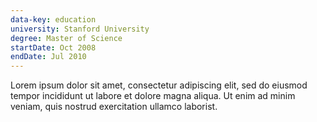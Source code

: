 ```yaml
---
data-key: education
university: Stanford University
degree: Master of Science
startDate: Oct 2008
endDate: Jul 2010
---
```


Lorem ipsum dolor sit amet, consectetur adipiscing elit, sed do eiusmod tempor incididunt ut labore et dolore magna aliqua. Ut enim ad minim veniam, quis nostrud exercitation ullamco laborist.
